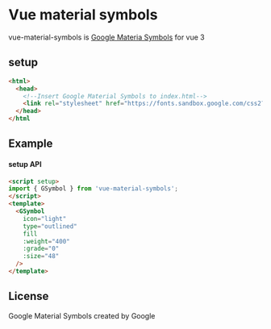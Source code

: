 # Vue material symbols

vue-material-symbols is [Google Materia Symbols](https://fonts.google.com/icons?icon.set=Material+Symbols) for vue 3

## setup

```html
<html>
  <head>
    <!--Insert Google Material Symbols to index.html-->
    <link rel="stylesheet" href="https://fonts.sandbox.google.com/css2?family=Material+Symbols+Outlined:opsz,wght,FILL,GRAD@20..48,100..700,0..1,-50..200" />
  </head>
</html
```

## Example

#### setup API
```html
<script setup>
import { GSymbol } from 'vue-material-symbols';
</script>
<template>
  <GSymbol
    icon="light"
    type="outlined"
    fill
    :weight="400"
    :grade="0"
    :size="48"
  />
</template>
```

## License
Google Material Symbols created by Google
